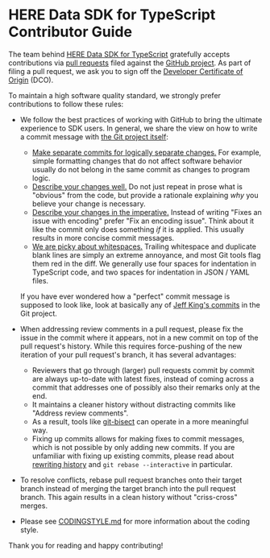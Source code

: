 # HERE Data SDK for TypeScript Contributor Guide

The team behind [HERE Data SDK for TypeScript](https://github.com/heremaps/here-data-sdk-typescript) gratefully accepts contributions via [pull requests](https://help.github.com/articles/about-pull-requests/) filed against the [GitHub project](https://github.com/heremaps/here-data-sdk-typescript/pulls). As part of filing a pull request, we ask you to sign off the [Developer Certificate of Origin](https://developercertificate.org/) (DCO).

To maintain a high software quality standard, we strongly prefer contributions to follow these rules:

- We follow the best practices of working with GitHub to bring the ultimate experience to SDK users. In general, we share the view on how to write a commit message with [the Git project itself](https://github.com/git/git/blob/master/Documentation/SubmittingPatches):

  - [Make separate commits for logically separate changes.](https://github.com/git/git/blob/e6932248fcb41fb94a0be484050881e03c7eb298/Documentation/SubmittingPatches#L43)
    For example, simple formatting changes that do not affect software behavior usually do not belong in the same commit as changes to program logic.
  - [Describe your changes well.](https://github.com/git/git/blob/e6932248fcb41fb94a0be484050881e03c7eb298/Documentation/SubmittingPatches#L101)
    Do not just repeat in prose what is "obvious" from the code, but provide a rationale explaining *why* you believe your change is necessary.
  - [Describe your changes in the imperative.](https://github.com/git/git/blob/e6932248fcb41fb94a0be484050881e03c7eb298/Documentation/SubmittingPatches#L133)
    Instead of writing "Fixes an issue with encoding" prefer "Fix an encoding issue". Think about it like the commit only does something *if* it is applied. This usually results in more concise commit messages.
  - [We are picky about whitespaces.](https://github.com/git/git/blob/e6932248fcb41fb94a0be484050881e03c7eb298/Documentation/SubmittingPatches#L95)
    Trailing whitespace and duplicate blank lines are simply an extreme annoyance, and most Git tools flag them red in the diff. We generally use four spaces for indentation in TypeScript code, and two spaces for indentation in JSON / YAML files.

  If you have ever wondered how a "perfect" commit message is supposed to look like, look at basically any of [Jeff King's commits](https://github.com/git/git/commits?author=peff) in the Git project.

- When addressing review comments in a pull request, please fix the issue in the commit where it appears, not in a new commit on top of the pull request's history. While this requires force-pushing of the new iteration of your pull request's branch, it has several advantages:

  - Reviewers that go through (larger) pull requests commit by commit are always up-to-date with latest fixes, instead of coming across a commit that addresses one of possibly also their remarks only at the end.
  - It maintains a cleaner history without distracting commits like "Address review comments".
  - As a result, tools like [git-bisect](https://git-scm.com/docs/git-bisect) can operate in a more meaningful way.
  - Fixing up commits allows for making fixes to commit messages, which is not possible by only adding new commits. If you are unfamiliar with fixing up existing commits, please read about [rewriting history](https://git-scm.com/book/id/v2/Git-Tools-Rewriting-History) and `git rebase --interactive` in particular.

- To resolve conflicts, rebase pull request branches onto their target branch instead of merging the target branch into the pull request branch. This again results in a clean history without "criss-cross" merges.

- Please see [CODINGSTYLE.md](CODINGSTYLE.md) for more information about the coding style.

<!---
As GitHub is not particularly good at reviewing pull requests commit by commit, it does not support adding review
comments to commit messages at all, and it cannot show the diff between two iterations of force-pushed pull request
branches, we encourage you to give [Reviewable](https://reviewable.io/) a try which addresses these GitHub limitations.
Reviewable is integrated with pull requests to HERE Data SDK for Typescript and you can find a button to initiate reviews at
the bottom of the first post in a pull request's conversation.
-->

Thank you for reading and happy contributing!
